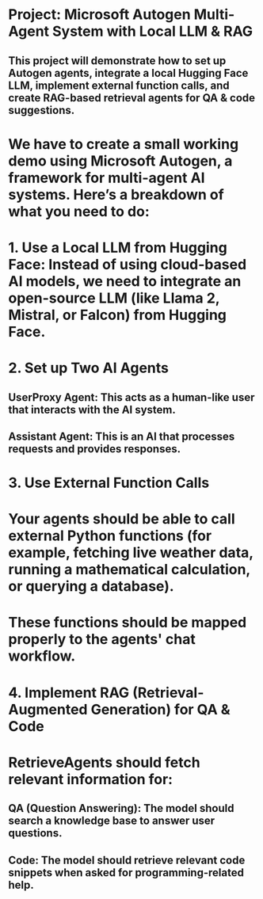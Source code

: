 #  Project: Microsoft Autogen Multi-Agent System with Local LLM & RAG
## This project will demonstrate how to set up Autogen agents, integrate a local Hugging Face LLM, implement external function calls, and create RAG-based retrieval agents for QA & code suggestions.
# We have to create a small working demo using Microsoft Autogen, a framework for multi-agent AI systems. Here’s a breakdown of what you need to do:
# 1. Use a Local LLM from Hugging Face: Instead of using cloud-based AI models, we need to integrate an open-source LLM (like Llama 2, Mistral, or Falcon) from Hugging Face.
# 2. Set up Two AI Agents
## UserProxy Agent: This acts as a human-like user that interacts with the AI system.
## Assistant Agent: This is an AI that processes requests and provides responses.
# 3. Use External Function Calls
# Your agents should be able to call external Python functions (for example, fetching live weather data, running a mathematical calculation, or querying a database).
# These functions should be mapped properly to the agents' chat workflow.
# 4. Implement RAG (Retrieval-Augmented Generation) for QA & Code
# RetrieveAgents should fetch relevant information for:
## QA (Question Answering): The model should search a knowledge base to answer user questions.
## Code: The model should retrieve relevant code snippets when asked for programming-related help.
